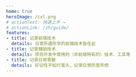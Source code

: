 ```yaml
---
home: true
heroImage: /cxl.png
# actionText: 快速上手 →
# actionLink: /zh/guide/
features:
- title: 记录前端技术
  details: 日常所遇所学的前端技术皆在此
- title: 记录辅助技术
  details: 项目开发中常用的（非前端特有的）技术、工具等
- title: 记录日常零散
  details: 好记性不如烂笔头，记录日常所思所想
---
```

